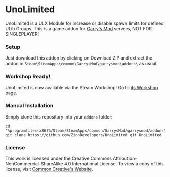 UnoLimited
=====

UnoLimited is a ULX Module for increase or disable spawn limits for defined ULib Groups.
This is a game addon for [Garry's Mod][] servers, NOT FOR SINGLEPLAYER!

### Setup

Just download this addon by clicking on Download ZIP and extract the addon in ````Steam\SteamApps\common\GarrysMod\garrysmod\addons\```` as usual.

### Workshop Ready!

UnoLimited is now available via the Steam Workshop! Go to [its Workshop page][workshop].

### Manual Installation

Simply clone this repository into your `addons` folder:

    cd "%programfiles(x86)%/Steam/SteamApps/common/GarrysMod/garrysmod/addons"
    git clone https://github.com/ZionDevelopers/UnoLimited.git UnoLimited

### License

This work is licensed under the Creative Commons Attribution-NonCommercial-ShareAlike 4.0 International License.
To view a copy of this license, visit [Common Creative's Website][License].

[Garry's Mod]: <http://garrysmod.com/>
[workshop]: <http://steamcommunity.com/sharedfiles/filedetails/?id=187192556>
[Exsto]: <https://github.com/prefanatic/exsto>
[License]: <https://creativecommons.org/licenses/by-nc-sa/4.0/>
